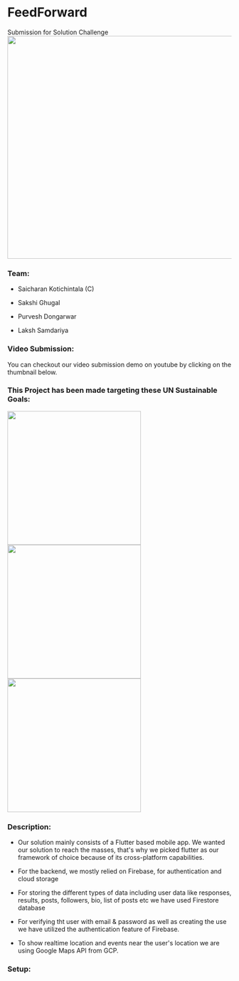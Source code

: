 # FeedForward

Submission for Solution Challenge
<img src="https://user-images.githubusercontent.com/81572747/229888129-7802fb2a-3585-4218-acb9-9f19a84c72fe.png" width="1000" height="500">


### Team:

* Saicharan Kotichintala (C)

* Sakshi Ghugal

* Purvesh Dongarwar

* Laksh Samdariya

### Video Submission:
You can checkout our video submission demo on youtube by clicking on the thumbnail below.

### This Project has been made targeting these UN Sustainable Goals:

<img src="https://user-images.githubusercontent.com/81572747/229170382-95f8820b-5dfc-49f1-9dcc-369e392453bc.png" width="300" height="300" />
<img src="https://user-images.githubusercontent.com/81572747/229170341-1af273c8-1ea8-49e2-b9d0-30442ec45d6f.png" width="300" height="300" />
<img src="https://user-images.githubusercontent.com/81572747/229170445-011c5e95-7562-45fb-842c-864a96011045.png" width="300" height="300" />



### Description:
* Our solution mainly consists of a Flutter based mobile app. We wanted our solution to reach the masses, that's why we picked flutter as our framework of choice because of its cross-platform capabilities.

* For the backend, we mostly relied on Firebase, for authentication and cloud storage

* For storing the different types of data including user data like responses, results, posts, followers, bio, list of posts etc we have used Firestore database

* For verifying tht user with email & password as well as creating the use we have utilized the authentication feature of Firebase.

* To show realtime location and events near the user's location we are using Google Maps API from GCP.

### Setup:

